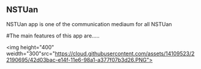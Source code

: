 ## NSTUan
NSTUan app is one of the communication mediaum for all NSTUan

#The main features of this app are.....

<img height="400" weidth="300"src="https://cloud.githubusercontent.com/assets/14109523/22190695/42d03bac-e14f-11e6-98a1-a377f07b3d26.PNG">
